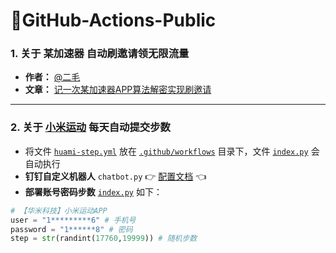 # 🌈GitHub-Actions-Public

### 1. **关于 某加速器 自动刷邀请领无限流量**
* **作者：** [@二毛](https://erma0.cn)
* **文章：** [记一次某加速器APP算法解密实现刷邀请](https://segmentfault.com/a/1190000040012580)
----

### 2. **关于 [小米运动](https://app.mi.com/details?id=com.xiaomi.hm.health) 每天自动提交步数**
* 将文件 [`huami-step.yml`](https://github.com/s757129/GitHub-Actions-Public/blob/main/huami-step/huami-step.yml) 放在 [`.github/workflows`](https://github.com/s757129/GitHub-Actions-Public/tree/main/.github/workflows) 目录下，文件 [`index.py`](https://github.com/s757129/GitHub-Actions-Public/blob/main/huami-step/index.py) 会自动执行
* **钉钉自定义机器人** `chatbot.py` 👉 [配置文档](https://github.com/zhuifengshen/DingtalkChatbot) 👈
* **部署账号密码步数** [`index.py`](https://github.com/s757129/GitHub-Actions-Public/blob/main/huami-step/index.py) 如下：
```python
# 【华米科技】小米运动APP
user = "1*********6" # 手机号
password = "1******8" # 密码
step = str(randint(17760,19999)) # 随机步数
```


